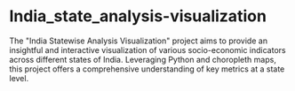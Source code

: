 # India_state_analysis-visualization
The "India Statewise Analysis Visualization" project aims to provide an insightful and interactive visualization of various socio-economic indicators across different states of India. Leveraging Python and choropleth maps, this project offers a comprehensive understanding of key metrics at a state level.
